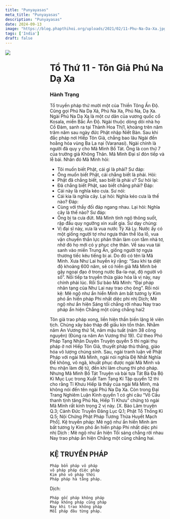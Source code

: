 ```yaml
---
title: "Punyayasas"
meta_title: "Punyayasas"
description: "Punyayasas"
date: 2024-09-13
image: "https://blog.phapthihoi.org/uploads/2021/02/11-Phu-Na-Da-Xa.jpg"
tags: ['India']
draft: false
---
```


<div style="display: flex; justify-content: space-between;">

  <div style="flex: 1; padding-right: 10px;">
    <img decoding="async" src="https://blog.phapthihoi.org/uploads/2021/02/11-Phu-Na-Da-Xa.jpg">
  </div>

  <div style="flex: 3; padding-left: 10px;">
     <h1>Tổ Thứ 11 - Tôn Giả Phú Na Dạ Xa</h1>
     <h3>Hành Trạng</h3>

Tổ truyền pháp thứ mười một của Thiền Tông Ấn Độ.
Cũng gọi Phú Na Dạ Xá, Phú Na Xa, Phú Na, Dạ Xa.
Ngài Phú Na Dạ Xa là một cư dân của vương quốc cổ Kosala, miền Bắc Ấn Độ. Ngài thuộc dòng dõi nhà họ Cồ Đàm, sanh ra tại Thành Hoa Thị1, khoảng trên năm trăm năm sau ngày đức Phật nhập Niết Bàn. Sau khi đắc pháp nơi Hiếp Tôn Giả, chẳng bao lâu Ngài đến hoằng hóa vùng Ba La nại (Varanasi). Ngài chính là người đã quy y cho Mã Minh Bồ Tát. Ông là con thứ 7 của trưởng giả Không Thân.
Mã Minh Đại sĩ đón tiếp và lễ bái. Nhân đó Mã Minh hỏi:
- Tôi muốn biết Phật, cái gì là phải?
  Sư đáp:
- Ông muốn biết Phật, cái chẳng biết là phải.
  Hỏi:
- Phật đã chẳng biết, sao biết là phải ư?
  Sư hỏi lại:
- Đã chẳng biết Phật, sao biết chẳng phải?
  Đáp:
- Cái này là nghĩa kéo cưa.
  Sư nói:
- Cái kia là nghĩa cây. Lại hỏi: Nghĩa kéo cưa là thế nào?
  Đáp:
- Cùng với thầy đối đáp ngang nhau. Lại hỏi: Nghĩa cây là thế nào?
  Sư đáp:
- Ông bị ta cưa đứt.
  Mã Minh tỉnh ngộ thông suốt, rập đầu quy ngưỡng xin xuất gia.
  Sư dạy chúng:
- Vị đại sĩ này, xưa là vua nước Tỳ Xá Ly. Nước ấy có một giống người tợ như ngựa thân thể lõa lồ, vua vận chuyển thần lực phân thân làm con tằm nhả tơ, nhờ đó họ mới có y phục che thân. Về sau vua tái sanh vào miền Trung Ấn, giống người tợ ngựa thương tiếc kêu tiếng bi ai. Do đó có tên là Mã Minh.
  Xưa Như Lai huyền ký rằng: “Sau khi ta diệt độ khoảng 600 năm, sẽ có hiền giả Mã Minh bẻ gãy ngoại đạo ở trong nước Ba-la-nại, độ người vô số”.
  Nối tiếp ta truyền thừa giáo hóa là vị này, nay chính phải lúc. Rồi Sư bảo Mã Minh: “Đại pháp nhãn tạng của Như Lai nay trao cho ông”.
  Rồi nói kệ:
  Mê ngộ như ẩn hiển
  Minh ám bất tương ly
  Kim phó ẩn hiển pháp
  Phi nhất diệc phi nhị
  Dịch;
  Mê ngộ như ẩn hiện
  Sáng tối chẳng rời nhau
  Nay trao pháp ẩn hiện
  Chẳng một cũng chẳng hai2

Tôn giả trao pháp xong, liền hiện thần biến lặng lẽ viên tịch. Chúng xây bảo tháp để giấu kín tồn thân.
Nhằm năm An Vương thứ 14, năm mậu tuất (năm 38 công nguyên) (Đúng ra năm An Vương thứ 19).
Cứ theo Phó Pháp Tạng Nhân Duyên Truyện quyển 5 thì ngài thụ pháp ở nơi Hiếp Tôn Giả, thuyết pháp thù thắng, giáo hóa vô lượng chúng sinh. Sau, ngài tranh luận về Phật Pháp với ngài Mã Minh, ngài nói nghĩa Đệ Nhất Nghĩa Đế không, vô ngã, khuất phục được ngài Mã Minh và thu nhận làm đệ tử, đến khi lâm chung thì phó pháp.
Nhưng Mã Minh Bồ Tát Truyện và bài tựa Tát Bà Đa Bộ Kí Mục Lục trong Xuất Tam Tạng Kí Tập quyển 12 thì cho rằng Tỉ Khưu Hiếp là thầy của ngài Mã Minh, mà không nói đến tên ngài Phú Na Dạ Xa.
Còn trong Đại Trang Nghiêm Luận Kinh quyển 1 có ghi câu “Vô Cấu thanh tịnh tăng Phú Na, Hiếp Tỉ Khưu” chứng tỏ ngài Mã Minh rất kính trọng 2 vị này. [X. Bảo Lâm truyện Q.3; Cảnh Đức Truyền Đăng Lục Q.1; Phật Tổ Thống Kỉ Q.5; Nội Chứng Phật Pháp Tương Thừa Huyết Mạch Phổ].
Kệ truyền pháp:
Mê ngộ như ẩn hiển
Minh ám bất tương ly
Kim phó ẩn hiển pháp
Phi nhất diệc phi nhị
Dịch :
Mê ngộ như ẩn hiện
Tối sáng chẳng rời nhau
Nay trao pháp ẩn hiện
Chẳng một cũng chẳng hai.

<h2>KỆ TRUYỀN PHÁP</h2>

    Pháp bổn pháp vô pháp
    vô pháp pháp diệc pháp
    Kim phó vô pháp thời
    Pháp pháp hà tằng pháp.

Dịch:

    Pháp gốc pháp không pháp
    Pháp không pháp cũng pháp
    Nay khi trao không pháp
    Mỗi pháp đâu từng pháp.
  </div>

</div>
